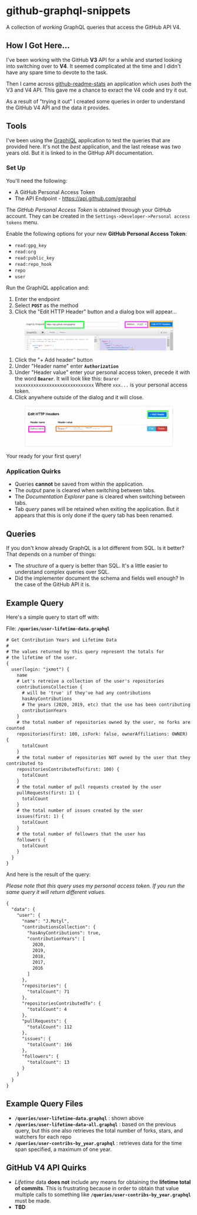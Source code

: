 # github-graphql-snippets

A collection of *working* GraphQL queries that access the GitHub API V4.

## How I Got Here...

I've been working with the GitHub **V3** API for a while and started looking into switching over to **V4**. It seemed complicated at the time and I didn't have any spare time to devote to the task.

Then I came across [github-readme-stats](<https://github.com/anuraghazra/github-readme-stats>) an application which uses *both* the V3 and V4 API. This gave me a chance to exract the V4 code and try it out.

As a result of "trying it out" I created some queries in order to understand the GitHub V4 API and the data it provides.

## Tools

I've been using the [GraphiQL](<https://github.com/skevy/graphiql-app>) application to test the queries that are provided here. It's not the *best* application, and the last release was two years old. But it is linked to in the GitHup API documentation.

### Set Up

You'll need the following:

* A GitHub Personal Access Token
* The API Endpoint - https://api.github.com/graphql

The *GitHub Personal Access Token* is obtained through your GitHub account. They can be created in the `Settings->Developer->Personal access tokens` menu.

Enable the following options for your new **GitHub Personal Access Token**:

* `read:gpg_key`
* `read:org`
* `read:public_key`
* `read:repo_hook`
* `repo`
* `user`

Run the GraphiQL application and:

1) Enter the endpoint
2) Select **`POST`** as the method
3) Click the "Edit HTTP Header" button and a dialog box will appear...

<p align="center">
  <img src="./mdimg/ss_1.png" alt="" txt="" width="80%">
</p>

1) Click the "+ Add header" button
2) Under "Header name" enter **`Authorization`**
3) Under "Header value" enter your personal access token, precede it with the word **`Bearer`**. It will look like this: `Bearer xxxxxxxxxxxxxxxxxxxxxxxxxxxxxx` Where `xxx...` is your personal access token.
4) Click anywhere outside of the dialog and it will close.

<p align="center">
  <img src="./mdimg/ss_2.png" alt="" txt="" width="80%">
</p>

Your ready for your first query!

### Application Quirks

* Queries **cannot** be saved from within the application.
* The *output* pane is cleared when switching between tabs.
* The *Documentation Explorer* pane is cleared when switching between tabs.
* Tab *query* panes will be retained when exiting the application. But it appears that this is only done if the query tab has been renamed.

## Queries

If you don't know already GraphQL is a lot different from SQL. Is it better? That depends on a number of things:

* The *structure* of a query is better than SQL. It's a little easier to understand complex queries over SQL.
* Did the implementer document the schema and fields well enough? In the case of the GitHub API it is.

## Example Query

Here's a simple query to start off with:

File: **`/queries/user-lifetime-data.graphql`**

```
# Get Contribution Years and Lifetime Data
# 
# The values returned by this query represent the totals for 
# the lifetime of the user. 
{
  user(login: "jxmot") {
    name
    # Let's retreive a collection of the user's repositories
    contributionsCollection {
      # will be 'true' if they've had any contributions
      hasAnyContributions
      # The years (2020, 2019, etc) that the use has been contributing
      contributionYears
    }
    # the total number of repositories owned by the user, no forks are counted
    repositories(first: 100, isFork: false, ownerAffiliations: OWNER) {
      totalCount
    }
    # the total number of repositories NOT owned by the user that they contributed to
    repositoriesContributedTo(first: 100) {
      totalCount
    }
    # the total number of pull requests created by the user
    pullRequests(first: 1) {
      totalCount
    }
    # the total number of issues created by the user
    issues(first: 1) {
      totalCount
    }
    # the total number of followers that the user has
    followers {
      totalCount
    }
  }
}

```

And here is the result of the query:

*Please note that this query uses my personal access token. If you run the same query it will return different values.*

```
{
  "data": {
    "user": {
      "name": "J.Motyl",
      "contributionsCollection": {
        "hasAnyContributions": true,
        "contributionYears": [
          2020,
          2019,
          2018,
          2017,
          2016
        ]
      },
      "repositories": {
        "totalCount": 71
      },
      "repositoriesContributedTo": {
        "totalCount": 4
      },
      "pullRequests": {
        "totalCount": 112
      },
      "issues": {
        "totalCount": 166
      },
      "followers": {
        "totalCount": 13
      }
    }
  }
}
```

## Example Query Files

* **`/queries/user-lifetime-data.graphql`** : shown above
* **`/queries/user-lifetime-data-all.graphql`** : based on the previous query, but this one also retrieves the total number of forks, stars, and watchers for each repo
* **`/queries/user-contribs-by_year.graphql`** : retrieves data for the time span specified, a maximum of one year.

## GitHub V4 API Quirks

* *Lifetime* data **does not** include any means for obtaining the **lifetime total of commits**. This is frustrating because in order to obtain that value multiple calls to something like **`/queries/user-contribs-by_year.graphql`** must be made.
* **TBD**
